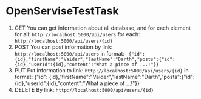 # OpenServiseTestTask
1. GET
  You can get information about all database, and for each element
  for all: ```http://localhost:5000/api/users``` 
  for each: ```http://localhost:5000/api/users/{id}```
2. POST
  You can post information by link:
    ```http://localhost:5000/api/users```
    in format:
   ``` {"id":{id},"firstName":"Vaider","lastName":"Darth","posts":{"id":{id},"userId":{id},"content":"What a piece of ...!"}}```
3. PUT
    Put information to link:
    ```http://localhost:5000/api/users/{id}```
    in format:
    {"id":   {id},"firstName":"Vaider","lastName":"Darth","posts":{"id":{id},"userId":{id},"content":"What a piece of ...!"}}
4. DELETE
   By link:
   ```http://localhost:5000/api/users/{id}```
   